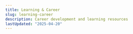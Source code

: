 ```yaml
---
title: Learning & Career
slug: learning-career
description: Career development and learning resources
lastUpdated: "2025-04-20"
---
```

